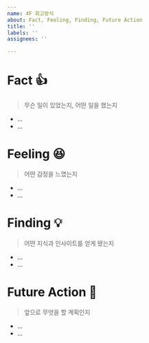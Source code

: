 ```yaml
---
name: 4F 회고방식
about: Fact, Feeling, Finding, Future Action
title: ''
labels: ''
assignees: ''

---
```


# Fact 👍 
> 무슨 일이 있었는지, 어떤 일을 했는지
* ...
* ...

# Feeling 😆 
> 어떤 감정을 느꼈는지
* ...
* ...

# Finding 💡 
> 어떤 지식과 인사이트를 얻게 됐는지
* ...
* ...

# Future Action 🏃 
> 앞으로 무엇을 할 계획인지
* ...
* ...
